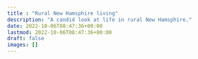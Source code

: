 ```yaml
---
title : "Rural New Hamsphire living"
description: "A candid look at life in rural New Hamsphire."
date: 2022-10-06T08:47:36+00:00
lastmod: 2022-10-06T08:47:36+00:00
draft: false
images: []
---
```

